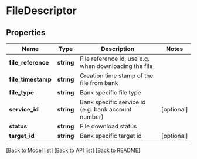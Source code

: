 # FileDescriptor

## Properties
Name | Type | Description | Notes
------------ | ------------- | ------------- | -------------
**file_reference** | **string** | File reference id, use e.g. when downloading the file | 
**file_timestamp** | **string** | Creation time stamp of the file from bank | 
**file_type** | **string** | Bank specific file type | 
**service_id** | **string** | Bank specific service id (e.g. bank account number) | [optional] 
**status** | **string** | File download status | 
**target_id** | **string** | Bank specific target id | [optional] 

[[Back to Model list]](../README.md#documentation-for-models) [[Back to API list]](../README.md#documentation-for-api-endpoints) [[Back to README]](../README.md)


